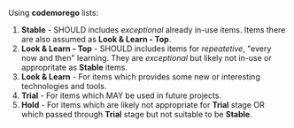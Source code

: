Using **codemorego** lists:

1. **Stable** - SHOULD includes *exceptional* already in-use items. Items there are also assumed as **Look & Learn - Top**.
2. **Look & Learn - Top** - SHOULD includes items for *repeatetive*, "every now and then" learning. They are *exceptional* but likely not in-use or appropritate as **Stable** items.
3. **Look & Learn** - For items which provides some new or interesting technologies and tools.
4. **Trial** - For items  which MAY be used in future projects.
5. **Hold** - For items which are likely not appropriate for **Trial** stage OR which passed through **Trial** stage but not suitable to be **Stable**.
